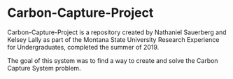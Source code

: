 # Carbon-Capture-Project

Carbon-Capture-Project is a repository created by Nathaniel Sauerberg and Kelsey Lally
as part of the Montana State University Research Experience for Undergraduates, completed
the summer of 2019.

The goal of this system was to find a way to create and solve the Carbon Capture System
problem. 